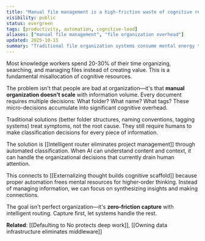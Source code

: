 ```yaml
---
title: "Manual file management is a high-friction waste of cognitive resources"
visibility: public
status: evergreen
tags: [productivity, automation, cognitive-load]
aliases: ["manual file management", "file organization overhead"]
updated: 2025-10-15
summary: "Traditional file organization systems consume mental energy that should be spent on creative work, not digital housekeeping."
---
```


Most knowledge workers spend 20-30% of their time organizing, searching, and managing files instead of creating value. This is a fundamental misallocation of cognitive resources.

The problem isn't that people are bad at organization—it's that **manual organization doesn't scale** with information volume. Every document requires multiple decisions: What folder? What name? What tags? These micro-decisions accumulate into significant cognitive overhead.

Traditional solutions (better folder structures, naming conventions, tagging systems) treat symptoms, not the root cause. They still require humans to make classification decisions for every piece of information.

The solution is [[Intelligent router eliminates project management]] through automated classification. When AI can understand content and context, it can handle the organizational decisions that currently drain human attention.

This connects to [[Externalizing thought builds cognitive scaffold]] because proper automation frees mental resources for higher-order thinking. Instead of managing information, we can focus on synthesizing insights and making connections.

The goal isn't perfect organization—it's **zero-friction capture** with intelligent routing. Capture first, let systems handle the rest.

**Related**: [[Defaulting to No protects deep work]], [[Owning data infrastructure eliminates middleware]]
